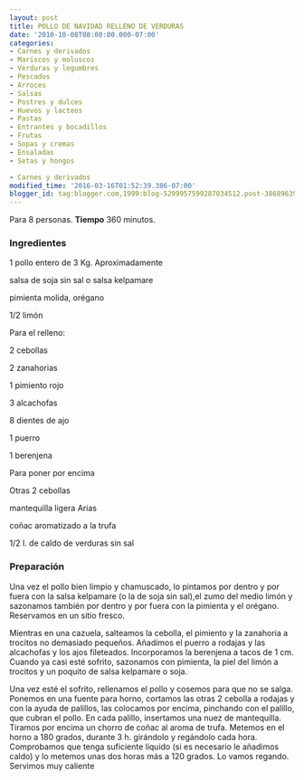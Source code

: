 ```yaml
---
layout: post
title: POLLO DE NAVIDAD RELLENO DE VERDURAS
date: '2010-10-08T08:00:00.000-07:00'
categories:
- Carnes y derivados
- Mariscos y moluscos
- Verduras y legumbres
- Pescados
- Arroces
- Salsas
- Postres y dulces
- Huevos y lacteos
- Pastas
- Entrantes y bocadillos
- Frutas
- Sopas y cremas
- Ensaladas
- Setas y hongos

- Carnes y derivados
modified_time: '2016-03-16T01:52:39.386-07:00'
blogger_id: tag:blogger.com,1999:blog-5299957599287034512.post-3868963994873958645
---
```


Para 8 personas.
<b>Tiempo</b> 360 minutos.

<h3>Ingredientes</h3>

1 pollo entero de 3 Kg. Aproximadamente

salsa de soja sin sal o salsa kelpamare

pimienta molida, orégano

1/2 limón

Para el relleno:

2 cebollas

2 zanahorias

1 pimiento rojo

3 alcachofas

8 dientes de ajo

1 puerro

1 berenjena

Para poner por encima

Otras 2 cebollas

mantequilla ligera Arias

coñac aromatizado a la trufa

1/2 l. de caldo de verduras sin sal

<h3>Preparación</h3>

Una vez el pollo bien limpio y chamuscado, lo pintamos por dentro y por fuera con la salsa kelpamare (o la de soja sin sal),el zumo del medio limón y sazonamos también por dentro y por fuera con la pimienta y el orégano. Reservamos en un sitio fresco.

Mientras en una cazuela, salteamos la cebolla, el pimiento y la zanahoria a trocitos no demasiado pequeños. Añadimos el puerro a rodajas y las alcachofas y los ajos fileteados. Incorporamos la berenjena a tacos de 1 cm. Cuando ya casi esté sofrito, sazonamos con pimienta, la piel del limón a trocitos y un poquito de salsa kelpamare o soja.

Una vez esté el sofrito, rellenamos el pollo y cosemos para que no se salga. Ponemos en una fuente para horno, cortamos las otras 2 cebolla a rodajas y con la ayuda de palillos, las colocamos por encima, pinchando con el palillo, que cubran el pollo. En cada palillo, insertamos una nuez de mantequilla. Tiramos por encima un chorro de coñac al aroma de trufa. Metemos en el horno a 180 grados, durante 3 h. girándolo y regándolo cada hora. Comprobamos que tenga suficiente líquido (si es necesario le añadimos caldo) y lo metemos unas dos horas más a 120 grados. Lo vamos regando. Servimos muy caliente

